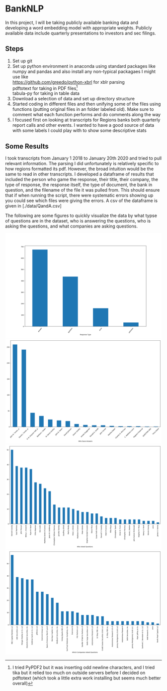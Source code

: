 # BankNLP
In this project, I will be taking publicly available banking data and developing a word embedding model with appropriate weights. Publicly available data include quarterly presentations to investors and sec filings.

## Steps
1) Set up git
2) Set up python environment in anaconda using standard packages like numpy and pandas and also install any non-typical packagaes I might use like\
https://github.com/greedo/python-xbrl for xblr parsing\
pdftotext for taking in PDF files[^1]\
tabula-py for taking in table data
3) Download a selection of data and set up directory structure
4) Started coding in different files and then unifying some of the files using functions (putting original files in an folder labeled old). Make sure to comment what each function performs and do comments along the way
5) I focused first on looking at transcripts for Regions banks both quarterly report calls and other events. I wanted to have a good source of data with some labels I could play with to show some descriptive stats

[^1]: I tried PyPDF2 but it was inserting odd newline characters, and I tried tika but it relied too much on outside servers before I decided on pdftotext (which took a little extra work installing but seems much better overall)

## Some Results
I took transcripts from January 1 2018 to January 20th 2020 and tried to pull relevant information. The parsing I did unfortunately is relatively specific to how regions formatted its pdf. However, the broad intuition would be the same to read in other transcripts. I developed a dataframe of results that included the person who game the response, their title, their company, the type of response, the response itself, the type of document, the bank in question, and the filename of the file it was pulled from. This should ensure that if when running the script, there were systematic errors showing up you could see which files were giving the errors. A csv of the dataframe is given in [./data/QandA.csv]

The following are some figures to quickly visualize the data by what typse of questions are in the dataset, who is answering the questions, who is asking the questions, and what companies are asking questions.

![Types](./data/images/responses.png)
![Answers](./data/images/answernames.png)
![QuestionNames](./data/images/questionnames.png)
![QuestionNames](./data/images/questioncompanies.png)
